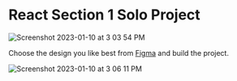# React Section 1 Solo Project

![Screenshot 2023-01-10 at 3 03 54 PM](https://user-images.githubusercontent.com/89284873/211662136-5ce948d6-e907-4f2d-bf6c-800bc672b5be.png)

Choose the design you like best from [Figma](https://www.figma.com/file/4ctPLUvIn5b5Ep6YPOZWWd/Digital-Business-Card?node-id=0%3A1&t=68DXOTbg6BtDmAKd-0) and build the project.

![Screenshot 2023-01-10 at 3 06 11 PM](https://user-images.githubusercontent.com/89284873/211662483-a06cb592-6d9a-4575-9e9f-95e0ba83e97b.png)

